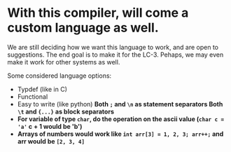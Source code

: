 # With this compiler, will come a custom language as well.
We are still deciding how we want this language to work, and are open to suggestions.
The end goal is to make it for the LC-3.
Pehaps, we may even make it work for other systems as well.

Some considered language options:
- Typdef (like in C)
- Functional
- Easy to write (like python)
<b> Both `;` and `\n` as statement separators
<b> Both `\t` and `{...}` as block separators
- For variable of type `char`, do the operation on the ascii value (`char c = 'a'` c + 1 would be 'b')
- Arrays of numbers would work like `int arr[3] = 1, 2, 3; arr++;` and arr would be `[2, 3, 4]`